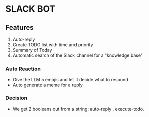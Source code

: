 # SLACK BOT

## Features

1. Auto-reply
2. Create TODO list with time and priority
3. Summary of Today
4. Automatic search of the Slack channel for a "knowledge base"

### Auto Reaction

- Give the LLM 5 emojis and let it decide what to respond
- Auto generate a meme for a reply

### Decision

- We get 2 booleans out from a string: auto-reply , execute-todo.
